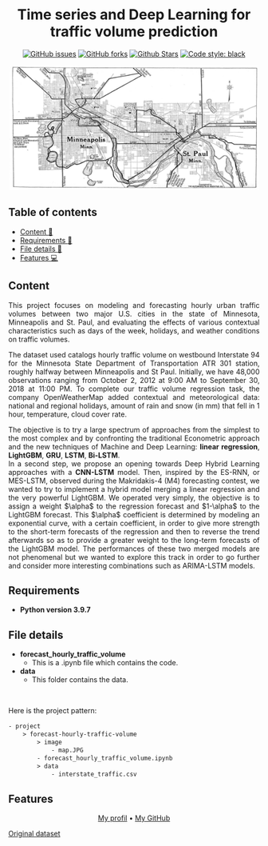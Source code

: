 <h1 align="center">Time series and Deep Learning for traffic volume prediction</h1> 

<p align="center"> 
<a href="https://github.com/lprtk/forecast-hourly-traffic-volume/issues"><img alt="GitHub issues" src="https://img.shields.io/github/issues/lprtk/forecast-hourly-traffic-volume"></a> 
<a href="https://github.com/lprtk/forecast-hourly-traffic-volume/network"><img alt="GitHub forks" src="https://img.shields.io/github/forks/lprtk/forecast-hourly-traffic-volume"></a> 
<a href="https://github.com/lprtk/forecast-hourly-traffic-volume/stargazers"><img alt="Github Stars" src="https://img.shields.io/github/stars/lprtk/forecast-hourly-traffic-volume"></a> 
<a href="https://github.com/lprtk/forecast-hourly-traffic-volume/"><img alt="Code style: black" src="https://img.shields.io/badge/code%20style-black-000000.svg"></a> 
</p> 


<p align="center">
<img alt="MAP_i94 " src="image/map.jpg" width="500" height="250">
</p>


## Table of contents 
* [Content :mag_right:](#Content)
* [Requirements :page_with_curl:](#Requirements)
* [File details :open_file_folder:](#File-details)
* [Features :computer:](#Features) 

<a id='section01'></a> 
## Content 

<p align="justify">This project focuses on modeling and forecasting hourly urban traffic volumes between two major U.S. cities in the state of Minnesota, Minneapolis and St. Paul, and evaluating the effects of various contextual characteristics such as days of the week, holidays, and weather conditions on traffic volumes.<p> 

<p align="justify">The dataset used catalogs hourly traffic volume on westbound Interstate 94 for the Minnesota State Department of Transportation ATR 301 station, roughly halfway between Minneapolis and St Paul. Initially, we have 48,000 observations ranging from October 2, 2012 at 9:00 AM to September 30, 2018 at 11:00 PM. To complete our traffic volume regression task, the company OpenWeatherMap added contextual and meteorological data: national and regional holidays, amount of rain and snow (in mm) that fell in 1 hour, temperature, cloud cover rate.<p>

<p align="justify">The objective is to try a large spectrum of approaches from the simplest to the most complex and by confronting the traditional Econometric approach and the new techniques of Machine and Deep Learning: <strong>linear regression</strong>, <strong>LightGBM</strong>, <strong>GRU</strong>, <strong>LSTM</strong>, <strong>Bi-LSTM</strong>.<br>
In a second step, we propose an opening towards Deep Hybrid Learning approaches with a <strong>CNN-LSTM</strong> model. Then, inspired by the ES-RNN, or MES-LSTM, observed during the Makridakis-4 (M4) forecasting contest, we wanted to try to implement a hybrid model merging a linear regression and the very powerful LightGBM. We operated very simply, the objective is to assign a weight $\alpha$ to the regression forecast and $1-\alpha$ to the LightGBM forecast. This $\alpha$ coefficient is determined by modeling an exponential curve, with a certain coefficient, in order to give more strength to the short-term forecasts of the regression and then to reverse the trend afterwards so as to provide a greater weight to the long-term forecasts of the LightGBM model. The performances of these two merged models are not phenomenal but we wanted to explore this track in order to go further and consider more interesting combinations such as ARIMA-LSTM models.<p>


<a id='section02'></a> 
## Requirements
* **Python version 3.9.7** 


<a id='section03'></a> 
## File details
* **forecast_hourly_traffic_volume** 
  * This is a .ipynb file which contains the code. 
* **data**
  * This folder contains the data.

</br> 

Here is the project pattern: 
```
- project 
    > forecast-hourly-traffic-volume
        > image 
            - map.JPG
        - forecast_hourly_traffic_volume.ipynb 
        > data 
            - interstate_traffic.csv
```

<a id='section04'></a> 
## Features 
<p align="center"><a href="https://github.com/lprtk/lprtk">My profil</a> • 
<a href="https://github.com/lprtk/lprtk">My GitHub</a> </p>
<a href="https://archive.ics.uci.edu/ml/datasets/Metro+Interstate+Traffic+Volume">Original dataset</a></p>
